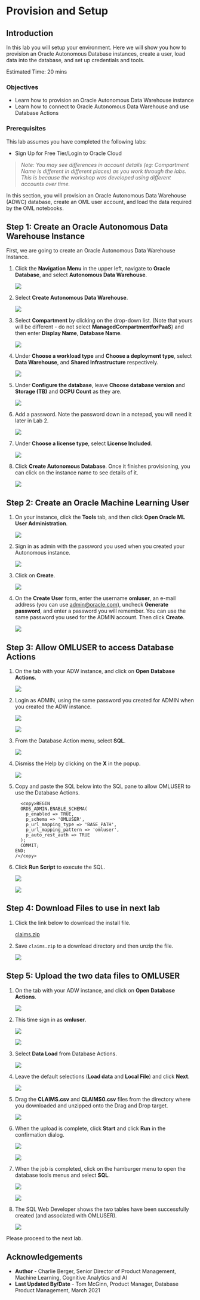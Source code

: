 # Provision and Setup #

## Introduction ##

In this lab you will setup your environment. Here we will show you how to provision an Oracle Autonomous Database instances, create a user, load data into the database, and set up credentials and tools.

Estimated Time: 20 mins

### Objectives
-   Learn how to provision an Oracle Autonomous Data Warehouse instance
-   Learn how to connect to Oracle Autonomous Data Warehouse and use Database Actions

### Prerequisites

This lab assumes you have completed the following labs:
* Sign Up for Free Tier/Login to Oracle Cloud

> *Note: You may see differences in account details (eg: Compartment Name is different in different places) as you work through the labs. This is because the workshop was developed using different accounts over time.*

In this section, you will provision an Oracle Autonomous Data Warehouse (ADWC) database, create an OML user account, and load the data required by the OML notebooks.

## **Step 1:** Create an Oracle Autonomous Data Warehouse Instance

First, we are going to create an Oracle Autonomous Data Warehouse Instance.

1. Click the **Navigation Menu** in the upper left, navigate to **Oracle Database**, and select **Autonomous Data Warehouse**.

	![](https://raw.githubusercontent.com/oracle/learning-library/master/common/images/console/database-adw.png " ")

2.  Select **Create Autonomous Data Warehouse**.

    ![](./images/006.png)

3. Select **Compartment** by clicking on the drop-down list. (Note that yours will be different - do not select **ManagedCompartmentforPaaS**) and then enter **Display Name**, **Database Name**.

    ![](./images/prov-adw-1.png)

4.  Under **Choose a workload type** and **Choose a deployment type**, select **Data Warehouse**, and **Shared Infrastructure** respectively.

    ![](./images/prov-adw-2.png)

5.  Under **Configure the database**, leave **Choose database version** and **Storage (TB)** and **OCPU Count** as they are.

    ![](./images/009.png)

6.  Add a password. Note the password down in a notepad, you will need it later in Lab 2.

    ![](./images/010.png)

7.  Under **Choose a license type**, select **License Included**.

    ![](./images/prov-adw-3-ft.png)

8.  Click **Create Autonomous Database**. Once it finishes provisioning, you can click on the instance name to see details of it.

    ![](./images/prov-adw-5.png)

## **Step 2:** Create an Oracle Machine Learning User

1. On your instance, click the **Tools** tab, and then click **Open Oracle ML User Administration**.

    ![](./images/adw-open-ml-user-admin.png)

2. Sign in as admin with the password you used when you created your Autonomous instance.

    ![](./images/signin-db.png)

3. Click on **Create**.

    ![](images/oml-create-user-1.png)

4. On the **Create User** form, enter the username **omluser**, an e-mail address (you can use admin@oracle.com), uncheck **Generate password**, and enter a password you will remember. You can use the same password you used for the ADMIN account. Then click **Create**.

    ![](images/oml-create-user-2.png)

## **Step 3:** Allow OMLUSER to access Database Actions

1. On the tab with your ADW instance, and click on **Open Database Actions**.

    ![](images/ADW-tools-db-actions.png)

2. Login as ADMIN, using the same password you created for ADMIN when you created the ADW instance.

    ![](images/actions-select-admin.png)

    ![](images/actions-login-admin.png)

3. From the Database Action menu, select **SQL**.

    ![](images/actions-sql.png)

4. Dismiss the Help by clicking on the **X** in the popup.

    ![](images/sql-dev-dismiss-help.png)

5. Copy and paste the SQL below into the SQL pane to allow OMLUSER to use the Database Actions.

    ```
      <copy>BEGIN
      ORDS_ADMIN.ENABLE_SCHEMA(
        p_enabled => TRUE,
        p_schema => 'OMLUSER',
        p_url_mapping_type => 'BASE_PATH',
        p_url_mapping_pattern => 'omluser',
        p_auto_rest_auth => TRUE
      );
      COMMIT;
    END;
    /</copy>
    ```

6. Click **Run Script** to execute the SQL.

    ![](images/sql-dev-add-omluser.png)

    ![](images/sql-dev-add-omluser-success.png)

## **Step 4:** Download Files to use in next lab

1.  Click the link below to download the install file.

    [claims.zip](https://objectstorage.us-ashburn-1.oraclecloud.com/p/yaGHxlS_7qmrSGfYH33N4VLt6e7K8BPm1iqdyDXy0z2Cr8v0jjDXzuQfL4c9BPrY/n/c4u03/b/data-management-library-files/o/claims.zip)

2.  Save `claims.zip` to a download directory and then unzip the file.

    ![](./images/save-claims-zip.png)

## **Step 5**: Upload the two data files to OMLUSER

1. On the tab with your ADW instance, and click on **Open Database Actions**.

    ![](images/ADW-tools-db-actions.png)

2. This time sign in as **omluser**.

    ![](images/omluser-signin-1.png)

    ![](images/omluser-signin-2.png)

3. Select **Data Load** from Database Actions.

    ![](images/datatools-dataload.png)

4. Leave the default selections (**Load data** and **Local File**) and click **Next**.

    ![](images/datatools-dataload-2.png)

5. Drag the **CLAIMS.csv** and **CLAIMS0.csv** files from the directory where you downloaded and unzipped onto the Drag and Drop target.

    ![](images/datatools-dataload-drop-target.png)

6. When the upload is complete, click **Start** and click **Run** in the confirmation dialog.

    ![](images/datatools-dataload-start-job.png)

    ![](images/datatools-dataload-run-job.png)

7. When the job is completed, click on the hamburger menu to open the database tools menus and select **SQL**.

    ![](images/datatools-dataload-run-job-completed.png)

    ![](images/datatools-sql-dev.png)

8. The SQL Web Developer shows the two tables have been successfully created (and associated with OMLUSER).

    ![](images/datatools-sql-dev-tables-loaded.png)


Please proceed to the next lab.

## Acknowledgements

- **Author** - Charlie Berger, Senior Director of Product Management, Machine Learning, Cognitive Analytics and AI
- **Last Updated By/Date** - Tom McGinn, Product Manager, Database Product Management, March 2021
